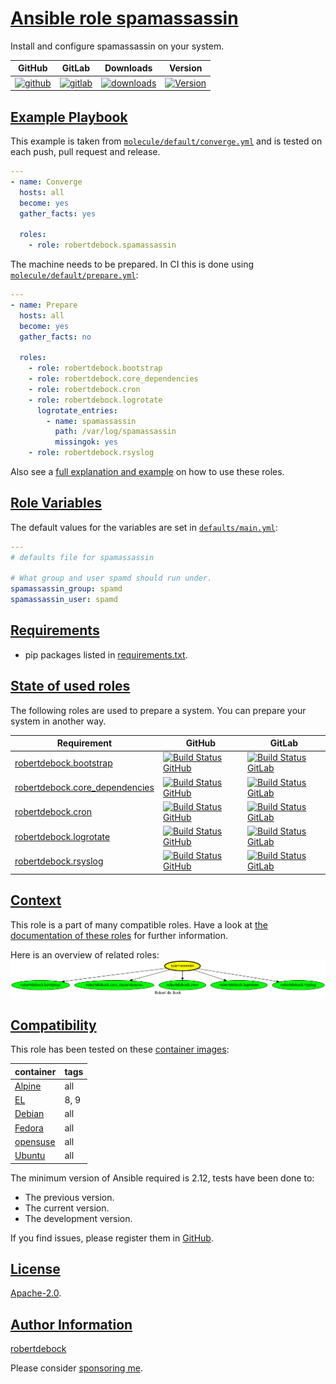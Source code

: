 # [Ansible role spamassassin](#spamassassin)

Install and configure spamassassin on your system.

|GitHub|GitLab|Downloads|Version|
|------|------|---------|-------|
|[![github](https://github.com/robertdebock/ansible-role-spamassassin/workflows/Ansible%20Molecule/badge.svg)](https://github.com/robertdebock/ansible-role-spamassassin/actions)|[![gitlab](https://gitlab.com/robertdebock-iac/ansible-role-spamassassin/badges/master/pipeline.svg)](https://gitlab.com/robertdebock-iac/ansible-role-spamassassin)|[![downloads](https://img.shields.io/ansible/role/d/24592)](https://galaxy.ansible.com/robertdebock/spamassassin)|[![Version](https://img.shields.io/github/release/robertdebock/ansible-role-spamassassin.svg)](https://github.com/robertdebock/ansible-role-spamassassin/releases/)|

## [Example Playbook](#example-playbook)

This example is taken from [`molecule/default/converge.yml`](https://github.com/robertdebock/ansible-role-spamassassin/blob/master/molecule/default/converge.yml) and is tested on each push, pull request and release.

```yaml
---
- name: Converge
  hosts: all
  become: yes
  gather_facts: yes

  roles:
    - role: robertdebock.spamassassin
```

The machine needs to be prepared. In CI this is done using [`molecule/default/prepare.yml`](https://github.com/robertdebock/ansible-role-spamassassin/blob/master/molecule/default/prepare.yml):

```yaml
---
- name: Prepare
  hosts: all
  become: yes
  gather_facts: no

  roles:
    - role: robertdebock.bootstrap
    - role: robertdebock.core_dependencies
    - role: robertdebock.cron
    - role: robertdebock.logrotate
      logrotate_entries:
        - name: spamassassin
          path: /var/log/spamassassin
          missingok: yes
    - role: robertdebock.rsyslog
```

Also see a [full explanation and example](https://robertdebock.nl/how-to-use-these-roles.html) on how to use these roles.

## [Role Variables](#role-variables)

The default values for the variables are set in [`defaults/main.yml`](https://github.com/robertdebock/ansible-role-spamassassin/blob/master/defaults/main.yml):

```yaml
---
# defaults file for spamassassin

# What group and user spamd should run under.
spamassassin_group: spamd
spamassassin_user: spamd
```

## [Requirements](#requirements)

- pip packages listed in [requirements.txt](https://github.com/robertdebock/ansible-role-spamassassin/blob/master/requirements.txt).

## [State of used roles](#state-of-used-roles)

The following roles are used to prepare a system. You can prepare your system in another way.

| Requirement | GitHub | GitLab |
|-------------|--------|--------|
|[robertdebock.bootstrap](https://galaxy.ansible.com/robertdebock/bootstrap)|[![Build Status GitHub](https://github.com/robertdebock/ansible-role-bootstrap/workflows/Ansible%20Molecule/badge.svg)](https://github.com/robertdebock/ansible-role-bootstrap/actions)|[![Build Status GitLab](https://gitlab.com/robertdebock-iac/ansible-role-bootstrap/badges/master/pipeline.svg)](https://gitlab.com/robertdebock-iac/ansible-role-bootstrap)|
|[robertdebock.core_dependencies](https://galaxy.ansible.com/robertdebock/core_dependencies)|[![Build Status GitHub](https://github.com/robertdebock/ansible-role-core_dependencies/workflows/Ansible%20Molecule/badge.svg)](https://github.com/robertdebock/ansible-role-core_dependencies/actions)|[![Build Status GitLab](https://gitlab.com/robertdebock-iac/ansible-role-core_dependencies/badges/master/pipeline.svg)](https://gitlab.com/robertdebock-iac/ansible-role-core_dependencies)|
|[robertdebock.cron](https://galaxy.ansible.com/robertdebock/cron)|[![Build Status GitHub](https://github.com/robertdebock/ansible-role-cron/workflows/Ansible%20Molecule/badge.svg)](https://github.com/robertdebock/ansible-role-cron/actions)|[![Build Status GitLab](https://gitlab.com/robertdebock-iac/ansible-role-cron/badges/master/pipeline.svg)](https://gitlab.com/robertdebock-iac/ansible-role-cron)|
|[robertdebock.logrotate](https://galaxy.ansible.com/robertdebock/logrotate)|[![Build Status GitHub](https://github.com/robertdebock/ansible-role-logrotate/workflows/Ansible%20Molecule/badge.svg)](https://github.com/robertdebock/ansible-role-logrotate/actions)|[![Build Status GitLab](https://gitlab.com/robertdebock-iac/ansible-role-logrotate/badges/master/pipeline.svg)](https://gitlab.com/robertdebock-iac/ansible-role-logrotate)|
|[robertdebock.rsyslog](https://galaxy.ansible.com/robertdebock/rsyslog)|[![Build Status GitHub](https://github.com/robertdebock/ansible-role-rsyslog/workflows/Ansible%20Molecule/badge.svg)](https://github.com/robertdebock/ansible-role-rsyslog/actions)|[![Build Status GitLab](https://gitlab.com/robertdebock-iac/ansible-role-rsyslog/badges/master/pipeline.svg)](https://gitlab.com/robertdebock-iac/ansible-role-rsyslog)|

## [Context](#context)

This role is a part of many compatible roles. Have a look at [the documentation of these roles](https://robertdebock.nl/) for further information.

Here is an overview of related roles:
![dependencies](https://raw.githubusercontent.com/robertdebock/ansible-role-spamassassin/png/requirements.png "Dependencies")

## [Compatibility](#compatibility)

This role has been tested on these [container images](https://hub.docker.com/u/robertdebock):

|container|tags|
|---------|----|
|[Alpine](https://hub.docker.com/r/robertdebock/alpine)|all|
|[EL](https://hub.docker.com/r/robertdebock/enterpriselinux)|8, 9|
|[Debian](https://hub.docker.com/r/robertdebock/debian)|all|
|[Fedora](https://hub.docker.com/r/robertdebock/fedora/)|all|
|[opensuse](https://hub.docker.com/r/robertdebock/opensuse)|all|
|[Ubuntu](https://hub.docker.com/r/robertdebock/ubuntu)|all|

The minimum version of Ansible required is 2.12, tests have been done to:

- The previous version.
- The current version.
- The development version.

If you find issues, please register them in [GitHub](https://github.com/robertdebock/ansible-role-spamassassin/issues).

## [License](#license)

[Apache-2.0](https://github.com/robertdebock/ansible-role-spamassassin/blob/master/LICENSE).

## [Author Information](#author-information)

[robertdebock](https://robertdebock.nl/)

Please consider [sponsoring me](https://github.com/sponsors/robertdebock).
